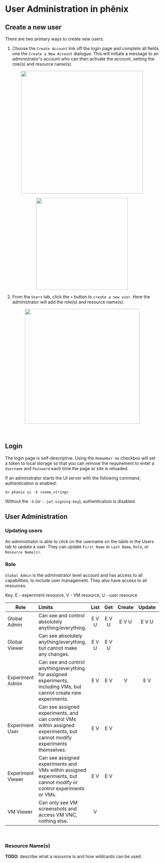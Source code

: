 # User Administration in phēnix

## Create a new user

There are two primary ways to create new users. 

1. Choose the `Create Account` link off the login page and complete all fields one the `Create a New Account` dialogue. This will initiate a message to an administrator's account who can then activate the account, setting the role(s) and resource name(s).

<p align="center">
    <img width="400" src="/images/login_create.png">
</p>

<p align="center">
    <img width="300" src="/images/create_new_account.png">
</p>

2. From the `Users` tab, click the `+` button to `create a new user`. Here the administrator will add the role(s) and resource name(s). 

<p align="center">
    <img width="375" src="/images/create_a_new_user.png">
</p>
<br>

## Login

The login page is self-descriptive. Using the `Remember me` checkbox will set a token to local storage so that you can remove the requirement to enter a `Username` and `Password` each time the page or site is reloaded. 

If an administrator starts the UI server with the following command, authentication is enabled:

```
$> phenix ui -k <some_string>
```

Without the `-k` (or `--jwt-signing-key`), authentication is disabled.
<br>

## User Administration

### Updating users

An administrator is able to click on the username on the table in the Users tab to update a user. They can update `First Name` or `Last Name`, `Role`, or `Resource Name(s)`.
<br>

### Role

`Global Admin` is the administrator level account and has access to all capabilities, to include user management. They also have access to all resources.

Key: E - experiment resource, V - VM resource, U - user resource

| Role              | Limits                                                                                                                   | List  |  Get  | Create | Update | Patch | Delete |
|-------------------|:-------------------------------------------------------------------------------------------------------------------------|:-----:|:-----:|:------:|:------:|:-----:|:------:|
| Global Admin      | Can see and control absolutely anything/everything.                                                                      | E V U | E V U | E V U  | E V U  | E V U | E V U  |
| Global Viewer     | Can see absolutely anything/everything, but cannot make any changes.                                                     | E V U | E V U |        |        |       |        |
| Experiment Admin  | Can see and control anything/everything for assigned experiments, including VMs, but cannot create new experiments.      | E V   | E V   |   V    | E V    |   V   |   V    |
| Experiment User   | Can see assigned experiments, and can control VMs within assigned experiments, but cannot modify experiments themselves. | E V   | E V   |        |        |   V   |        |
| Experiment Viewer | Can see assigned experiments and VMs within assigned experiments, but cannot modify or control experiments or VMs.       | E V   | E V   |        |        |       |        |
| VM Viewer         | Can only see VM screenshots and access VM VNC, nothing else.                                                             |   V   |       |        |        |       |        |
<br>

### Resource Name(s)

**TODO**: describe what a resource is and how wildcards can be used.
